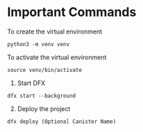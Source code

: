 # Important Commands

To create the virtual environment
```
python3 -m venv venv
```
To activate the virtual environment
```
source venv/bin/activate
```

1. Start DFX
```
dfx start --background
```

2. Deploy the project
```
dfx deploy (Optional Canister Name)
```